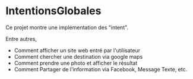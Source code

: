 # IntentionsGlobales

Ce projet montre une implémentation des "intent".

Entre autres, 
- Comment afficher un site web entré par l'utilisateur
- Comment chercher une destination via google maps
- Comment prendre une photo et afficher le résultat
- Comment Partager de l'information via Facebook, Message Texte, etc.
